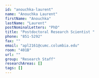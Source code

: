 ```yaml
---
id: "anouchka-laurent"
name: "Anouchka Laurent"
firstName: "Anouchka"
lastName: "Laurent"
postNominalLetters: "PhD"
title: "Postdoctoral Research Scientist "
phone: "851-5292"
fax: ""
email: "apl2161@cumc.columbia.edu"
room: "401B"
url: ""
group: "Research Staff"
researchAreas: []
tags: []
---
```

